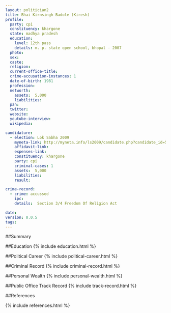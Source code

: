 ```yaml
---
layout: politician2
title: Bhai Kirnsingh Badole (Kiresh)
profile: 
  party: cpi
  constituency: khargone
  state: madhya pradesh
  education: 
    level: 12th pass
    details: m. p. state open school, bhopal - 2007
  photo: 
  sex: 
  caste: 
  religion: 
  current-office-title: 
  crime-accusation-instances: 1
  date-of-birth: 1981
  profession: 
  networth: 
    assets:  5,000
    liabilities: 
  pan: 
  twitter: 
  website: 
  youtube-interview: 
  wikipedia: 

candidature: 
  - election: Lok Sabha 2009
    myneta-link: http://myneta.info/ls2009/candidate.php?candidate_id=5275
    affidavit-link: 
    expenses-link: 
    constituency: khargone 
    party: cpi
    criminal-cases: 1
    assets:  5,000
    liabilities: 
    result:  

crime-record: 
  - crime: accussed
    ipc: 
    details:  Section 3/4 Freedom Of Religion Act  

date: 
version: 0.0.5
tags: 
---
```

##Summary


##Education
{% include education.html %}


##Political Career
{% include political-career.html %}


##Criminal Record
{% include criminal-record.html %}


##Personal Wealth
{% include personal-wealth.html %}


##Public Office Track Record
{% include track-record.html %}


##References


{% include references.html %}